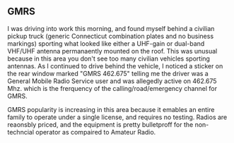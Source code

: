 ## GMRS

<p>I was driving into work this morning, and found myself behind a civilian pickup truck (generic Connecticut combination plates and no business markings) sporting what looked like either a UHF-gain or dual-band VHF/UHF antenna permanaently mounted on the roof. This was unusual because in this area you don't see too many civilian vehicles sporting antennas. As I continued to drive behind the vehicle, I noticed a sticker on the rear window marked "GMRS 462.675" telling me the driver was a General Mobile Radio Service user and was allegedly active on 462.675 Mhz. which is the frerquency of the calling/road/emergency channel for GMRS.</p>

<p>GMRS popularity is increasing in this area because it emables an entire family to operate under a single license, and requires no testing. Radios are reaonsbly priced, and the equipment is pretty bulletproff for the non-techncial operator as compaired to Amateur Radio.</p>
